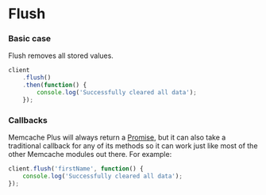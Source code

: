 # Flush

### Basic case

Flush removes all stored values.

```javascript
client
    .flush()
    .then(function() {
        console.log('Successfully cleared all data');
    });
```

### Callbacks

Memcache Plus will always return a [Promise](https://www.promisejs.org), but it
can also take a traditional callback for any of its methods so it can work just
like most of the other Memcache modules out there. For example:

```javascript
client.flush('firstName', function() {
    console.log('Successfully cleared all data');
});
```
